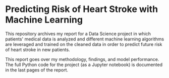 # Predicting Risk of Heart Stroke with Machine Learning

This repository archives my report for a Data Science project in which patients' medical data is analyzed and different machine learning algorithms are leveraged and trained on the cleaned data in order to predict future risk of heart stroke in new patients.


This report goes over my methodology, findings, and model performance. The full Python code for the project (as a Jupyter notebook) is documented in the last pages of the report.
